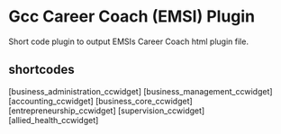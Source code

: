 # Gcc Career Coach (EMSI) Plugin

Short code plugin to output EMSIs Career Coach html plugin file.

## shortcodes
[business_administration_ccwidget]
[business_management_ccwidget]
[accounting_ccwidget]
[business_core_ccwidget]
[entrepreneurship_ccwidget]
[supervision_ccwidget]
[allied_health_ccwidget]
